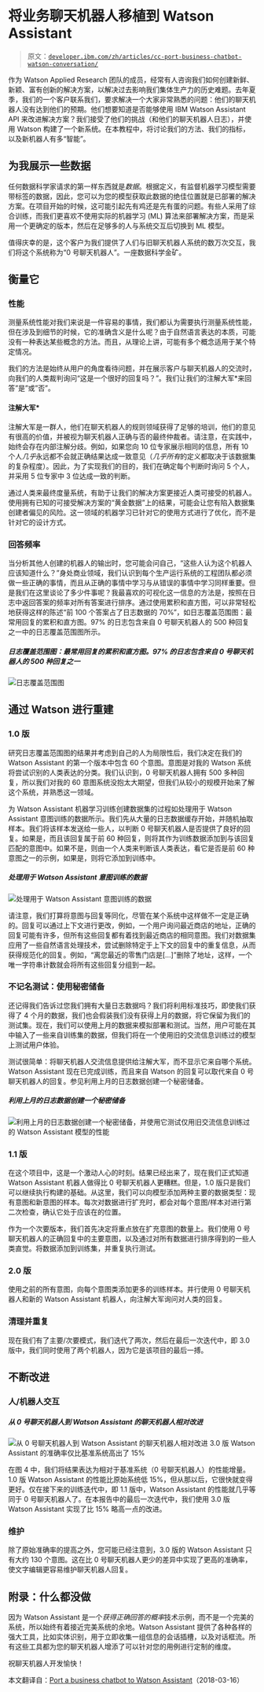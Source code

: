 # 将业务聊天机器人移植到 Watson Assistant

> 原文：[`developer.ibm.com/zh/articles/cc-port-business-chatbot-watson-conversation/`](https://developer.ibm.com/zh/articles/cc-port-business-chatbot-watson-conversation/)

作为 Watson Applied Research 团队的成员，经常有人咨询我们如何创建新鲜、新颖、富有创新的解决方案，以解决过去影响我们集体生产力的历史难题。去年夏季，我们的一个客户联系我们，要求解决一个大家非常熟悉的问题：他们的聊天机器人没有达到他们的预期。他们想要知道是否能够使用 IBM Watson Assistant API 来改进解决方案？我们接受了他们的挑战（和他们的聊天机器人日志），并使用 Watson 构建了一个新系统。在本教程中，将讨论我们的方法、我们的指标，以及新机器人有多“智能”。

## 为我展示一些数据

任何数据科学家请求的第一样东西就是*数据*。根据定义，有监督机器学习模型需要带标签的数据，因此，您可以为您的模型获取此数据的绝佳位置就是已部署的解决方案。在项目开始的时候，这可能引起先有鸡还是先有蛋的问题。有些人采用了综合训练，而我们更喜欢不使用实际的机器学习 (ML) 算法来部署解决方案，而是采用一个更确定的版本，然后在足够多的人与系统交互后切换到 ML 模型。

值得庆幸的是，这个客户为我们提供了人们与旧聊天机器人系统的数万次交互，我们将这个系统称为“0 号聊天机器人”。一座数据科学金矿。

## 衡量它

### 性能

测量系统性能对我们来说是一件容易的事情，我们都认为需要执行测量系统性能，但在涉及到细节的时候，它的准确含义是什么呢？由于自然语言表达的本质，可能没有一种表达某些概念的方法。而且，从理论上讲，可能有多个概念适用于某个特定情况。

我们的方法是始终从用户的角度看待问题，并在展示客户与聊天机器人的交流时，向我们的人类裁判询问“这是一个很好的回复吗？”。我们让我们的注解大军*来回答”是”或”否”。

#### 注解大军*

注解大军是一群人，他们在聊天机器人的规则领域获得了足够的培训，他们的意见有很高的价值，并被视为聊天机器人正确与否的最终仲裁者。请注意，在实践中，始终会存在内部注解分歧。例如，如果您向 10 位专家展示相同的信息，所有 10 个人*几乎*永远都不会就正确结果达成一致意见（*几乎所有*的定义都取决于该数据集的复杂程度）。因此，为了实现我们的目的，我们在确定每个判断时询问 5 个人，并采用 5 位专家中 3 位达成一致的判断。

通过人类来最终度量系统，有助于让我们的解决方案更接近人类可接受的机器人。使用拥有已知的可接受解决方案的“黄金数据”上的结果，可能会让您有陷入数据集创建者偏见的风险。这一领域的机器学习已针对它的使用方式进行了优化，而不是针对它的设计方式。

### 回答频率

当分析其他人创建的机器人的输出时，您可能会问自己，“这些人认为这个机器人应该知道什么？”身处商业领域，我们认识到每个生产运行系统的工程团队都必须做一些正确的事情，而且从正确的事情中学习与从错误的事情中学习同样重要。但是我们在这里谈论了多少件事呢？我最喜欢的可视化这一信息的方法是，按照在日志中返回答案的频率对所有答案进行排序。通过使用累积和直方图，可以非常轻松地获得这样的陈述“前 100 个答案占了日志数据的 70%”，如日志覆盖范围图：最常用回复的累积和直方图。97% 的日志包含来自 0 号聊天机器人的 500 种回复之一中的日志覆盖范围图所示。

##### 日志覆盖范围图：最常用回复的累积和直方图。97% 的日志包含来自 0 号聊天机器人的 500 种回复之一

![日志覆盖范围图](img/47656e70ad7dc3a7444c9ab7b1a31410.png)

## 通过 Watson 进行重建

### 1.0 版

研究日志覆盖范围图的结果并考虑到自己的人为局限性后，我们决定在我们的 Watson Assistant 的第一个版本中包含 60 个意图。意图是对我的 Watson 系统将尝试识别的人类表达的分类。我们认识到，0 号聊天机器人拥有 500 多种回复，所以我们对我的 60 意图系统没抱太大期望，但我们从较小的规模开始来了解这个系统，并熟悉这一领域。

为 Watson Assistant 机器学习训练创建数据集的过程如处理用于 Watson Assistant 意图训练的数据所示。我们先从大量的日志数据缓存开始，并随机抽取样本。我们将该样本发送给一些人，以判断 0 号聊天机器人是否提供了良好的回复。如果是，而且该回复属于前 60 种回复，则将其作为训练数据添加到与该回复匹配的意图中。如果不是，则由一个人类来判断该人类表达，看它是否是前 60 种意图之一的示例，如果是，则将它添加到训练中。

##### 处理用于 Watson Assistant 意图训练的数据

![处理用于 Watson Assistant 意图训练的数据](img/bebca1b62132bd7343ef0dc66292e56f.png)

请注意，我们打算将意图与回复等同化，尽管在某个系统中这样做不一定是正确的。回复可以通过上下文进行更改，例如，一个用户询问最近商店的地址，正确的回复可能有许多，但所有这些回复都有着找到最近商店的相同意图。我们对数据集应用了一些自然语言处理技术，尝试删除特定于上下文的回复中的重复信息，从而获得规范化的回复。例如，“离您最近的零售门店是[…]”删除了地址，这样，一个唯一字符串计数就会将所有这些回复分组到一起。

### 不记名测试：使用秘密储备

还记得我们告诉过您我们拥有大量日志数据吗？我们将利用标准技巧，即使我们获得了 4 个月的数据，我们也会假装我们没有获得上月的数据，将它保留为我们的测试集。现在，我们可以使用上月的数据来模拟部署和测试。当然，用户可能在其中输入了一些来自训练集的数据，但我们将在一个使用旧的交流信息训练过的模型上测试用户体验。

测试很简单：将聊天机器人交流信息提供给注解大军，而不显示它来自哪个系统。Watson Assistant 现在已完成训练，而且来自 Watson 的回复可以取代来自 0 号聊天机器人的回复。参见利用上月的日志数据创建一个秘密储备。

##### 利用上月的日志数据创建一个秘密储备

![利用上月的日志数据创建一个秘密储备，并使用它测试仅用旧交流信息训练过的 Watson Assistant 模型的性能](img/7e7de48841d9f91039c5dfd58671173d.png)

### 1.1 版

在这个项目中，这是一个激动人心的时刻。结果已经出来了，现在我们正式知道 Watson Assistant 机器人做得比 0 号聊天机器人更糟糕。但是，1.0 版只是我们可以继续执行构建的基础。从这里，我们可以向模型添加两种主要的数据类型：现有意图和新意图的样本。每次对数据进行扩充时，都会对每个意图/样本对进行第二次检查，确认它处于应该在的位置。

作为一个次要版本，我们首先决定将重点放在扩充意图的数量上。我们使用 0 号聊天机器人的正确回复中的主要意图，以及通过对所有数据进行排序得到的一些人类直觉。将数据添加到训练集，并重复执行测试。

### 2.0 版

使用之前的所有意图，向每个意图类添加更多的训练样本。并行使用 0 号聊天机器人和新的 Watson Assistant 机器人，向注解大军询问对人类的回复。

### 清理并重复

现在我们有了主要/次要模式，我们迭代了两次，然后在最后一次迭代中，即 3.0 版中，我们同时使用了两个机器人，因为它是该项目的最后一搏。

## 不断改进

### 人/机器人交互

##### 从 0 号聊天机器人到 Watson Assistant 的聊天机器人相对改进

![从 0 号聊天机器人到 Watson Assistant 的聊天机器人相对改进 3.0 版 Watson Assistant 的准确率仅比基准系统高出了 15%](img/8a31b26a153b5fc4260bd8857da1458b.png)

在图 4 中，我们将结果表达为相对于基准系统（0 号聊天机器人）的性能增量。1.0 版 Watson Assistant 的性能比原始系统低 15%，但从那以后，它很快就变得更好。仅在接下来的训练迭代中，即 1.1 版中，Watson Assistant 的性能就几乎等同于 0 号聊天机器人了。在本报告中的最后一次迭代中，我们使用 3.0 版 Watson Assistant 实现了比 15% 略高一点的改进。

### 维护

除了原始准确率的提高之外，您可能已经注意到，3.0 版的 Watson Assistant 只有大约 130 个意图。这在比 0 号聊天机器人更少的差异中实现了更高的准确率，使文字编辑更容易维护聊天机器人回复。

## 附录：什么都没做

因为 Watson Assistant 是一个*获得正确回答的概率*技术示例，而不是一个完美的系统，所以始终有着接近完美系统的余地。Watson Assistant 提供了各种各样的强大工具，比如实体识别，用于立即收集一组信息的会话插槽，以及对话框流。所有这些工具都为您的聊天机器人增添了可以针对您的用例进行定制的维度。

祝聊天机器人开发愉快！

本文翻译自：[Port a business chatbot to Watson Assistant](https://developer.ibm.com/articles/cc-port-business-chatbot-watson-conversation/)（2018-03-16）